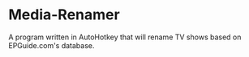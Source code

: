 # Media-Renamer
A program written in AutoHotkey that will rename TV shows based on EPGuide.com's database.

